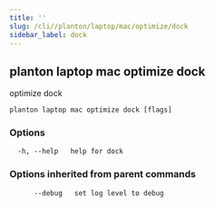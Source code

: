 ```yaml
---
title: ''
slug: /cli//planton/laptop/mac/optimize/dock
sidebar_label: dock
---
```

## planton laptop mac optimize dock

optimize dock

```
planton laptop mac optimize dock [flags]
```

### Options

```
  -h, --help   help for dock
```

### Options inherited from parent commands

```
      --debug   set log level to debug
```

